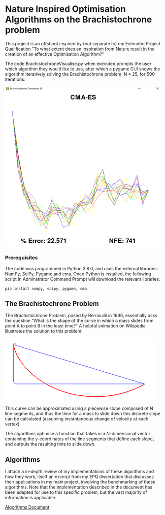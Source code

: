 # Nature Inspired Optimisation Algorithms on the Brachistochrone problem

This project is an offshoot inspired by (but separate to) my Extended Project Qualification "To what extent does an inspiration from Nature result in the creation of an effective Optimisation Algorithm?"

The code BrachistochroneVisualise.py when executed prompts the user which algorithm they would like to use, after which a pygame GUI shows the algorithm iteratively solving the Brachistochrone problem, N = 25, for 500 iterations:

![Example Test run](/Brachistochrone/examplerun.png)

### Prerequisites

The code was programmed in Python 3.8.0, and uses the external libraries: NumPy, SciPy, Pygame and cma. Once Python is installed, the following script in Adminstrator Command Prompt will download the relevant libraries:

```
pip install numpy, scipy, pygame, cma
```

## The Brachistochrone Problem

The Brachistochrone Problem, posed by Bernouilli in 1696, essentially asks the question "What is the shape of the curve in which a mass slides from point A to point B in the least time?" A helpful animation on Wikipedia illustrates the solution to this problem:

![Brachistochrone](/Brachistochrone/Brachistochrone.gif)

This curve can be approximated using a piecewise slope composed of N line segments, and thus the time for a mass to slide down this discrete slope can be calculated (assuming instantaneous change of velocity at each vertex).

The algorithms optimise a function that takes in a N-dimensional vector containing the y-coordinates of the line segments that define each slope, and outputs the resulting time to slide down.

## Algorithms

I attach a in-depth review of my implementations of these algorithms and how they work, itself an excerpt from my EPQ dissertation that discusses their applications in my main project, involving the benchmarking of these algorithms. Note that the implementation described in the document has been adapted for use to this specific problem, but the vast majority of information is applicable.

[Algorithms Document](https://github.com/raahweng/Nature-Inspired-Optimisation/blob/master/Brachistochrone/Algorithms.docx)

